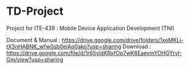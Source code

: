 # TD-Project
Project for ITE-439 : Mobile Device Application Development (TNI)

Document & Manual : https://drive.google.com/drive/folders/1xoMKLi-tX3nHABNK_wfw0sb0ejAp0ako?usp=sharing 
Download : https://drive.google.com/file/d/1r65yIdKRxfOp7wK6EaevmYOHGYrvI-Gm/view?usp=sharing 
